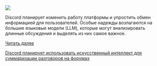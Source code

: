 <!--2025-05-24 10:47:33-->
<div class="yb">
  <div class="rss habr"><img src="https://habrastorage.org/getpro/habr/upload_files/234/0f2/442/2340f244275e141afb4b9443e9245f35.jpg" /><p>Discord планирует изменить работу платформы и упростить обмен информацией для пользователей. Особые надежды возлагаются на большие языковые модели (LLM), которые могут анализировать длинные обсуждения и выделять из них самое важное.</p> <a href="https://habr.com/ru/articles/912444/#habracut">Читать далее</a> <p class="titl"><a href="https://habr.com/ru/news/912444/?utm_source=habrahabr&utm_medium=rss&utm_campaign=912444">Discord планирует использовать искусственный интеллект для суммаризации разговоров на форумах</a></p></div>
</div>

